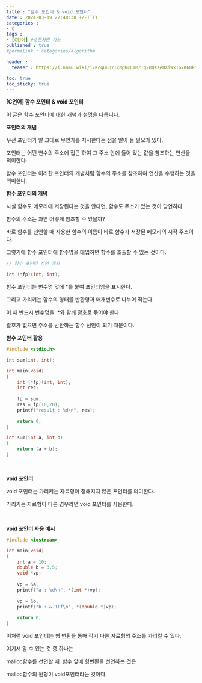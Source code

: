 ```yaml
---
title : "함수 포인터 & void 포인터"
date : 2024-03-19 22:48:30 +/-TTTT
categories : 
- C
tags : 
- [C언어] #소문자만 가능
published : true
#permalink : categories/algorithm

header :
  teaser : https://i.namu.wiki/i/KcqDuQYTxNpUcLIMZTg28QXse0XiWx1G7K68kYYCo1GuhoHmhB_V8Qe9odGGt0BH9-0nQZTN53WXTNpDmwVfWQ.svg

toc: true
toc_sticky: true
---
```



**\[C언어\] 함수 포인터 & void 포인터**

이 글은 함수 포인터에 대한 개념과 설명을 다룹니다.

**포인터의 개념**

우선 포인터가 말 그대로 무언가를 지시한다는 점을 알아 둘 필요가 있다.

포인터는 어떤 변수의 주소에 접근 하여 그 주소 안에 들어 있는 값을 참조하는 연산을 의미한다.

함수 포인터는 이러한 포인터의 개념처럼 함수의 주소를 참조하여 연산을 수행하는 것을 의미한다.

**함수 포인터의 개념**

사실 함수도 메모리에 저장된다는 것을 안다면, 함수도 주소가 있는 것이 당연하다.

함수의 주소는 과연 어떻게 참조할 수 있을까?

바로 함수를 선언할 때 사용한 함수의 이름이 바로 함수가 저장된 메모리의 시작 주소이다.

그렇기에 함수 포인터에 함수명을 대입하면 함수를 호출할 수 있는 것이다.

```c
// 함수 포인터 선언 예시

int (*fp)(int, int);
```

함수 포인터는 변수명 앞에 \*를 붙여 포인터임을 표시한다.

그리고 가리키는 함수의 형태를 반환형과 매개변수로 나누어 적는다.

이 때 반드시 변수명을  \*와 함께 괄호로 묶어야 한다.

괄호가 없으면 주소를 반환하는 함수 선언이 되기 때문이다.

**함수 포인터 활용**

```c
#include <stdio.h>

int sum(int, int);

int main(void)
{
    int (*fp)(int, int);
    int res;
    
    fp = sum;
    res = fp(10,20);
    printf("result : %d\n", res);
    
    return 0;
}

int sum(int a, int b)
{
    return (a + b);
}
```

&nbsp;

**void 포인터**

void 포인터는 가리키는 자료형이 정해지지 않은 포인터를 의미한다.

가리키는 자료형이 다른 경우라면 void 포인터를 사용한다.

&nbsp;

**void 포인터 사용 예시**

```c
#include <iostream>

int main(void)
{
    int a = 10;
    double b = 3.5;
    void *vp;
    
    vp = &a;
    printf("a : %d\n", *(int *)vp);
    
    vp = &b;
    printf("b : &.1lf\n", *(double *)vp);
    
    return 0;
}
```

이처럼 void 포인터는 형 변환을 통해 각기 다른 자료형의 주소를 가리킬 수 있다.

여기서 알 수 있는 것 중 하나는

malloc함수를 선언할 때  함수 앞에 형변환을 선언하는 것은

malloc함수의 원형이 void포인터라는 것이다. 

&nbsp;

&nbsp;

&nbsp;